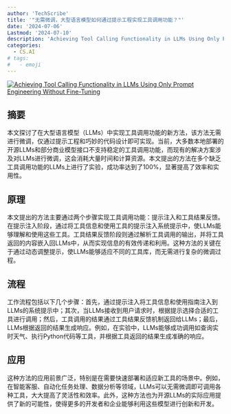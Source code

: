 ```yaml
---
author: 'TechScribe'
title: '"无需微调，大型语言模型如何通过提示工程实现工具调用功能？"'
date: '2024-07-06'
Lastmod: '2024-07-10'
description: 'Achieving Tool Calling Functionality in LLMs Using Only Prompt Engineering Without Fine-Tuning'
categories:
  - CS.AI
# tags:
#   - emoji
---
```


[![Achieving Tool Calling Functionality in LLMs Using Only Prompt Engineering Without Fine-Tuning](https://arxiv-research-1301205113.cos.ap-guangzhou.myqcloud.com/images/2407.04997v1.pdf_0.jpg)](https://arxiv.org/abs/2407.04997v1)

## 摘要

本文探讨了在大型语言模型（LLMs）中实现工具调用功能的新方法，该方法无需进行微调，仅通过提示工程和巧妙的代码设计即可实现。当前，大多数本地部署的开源LLMs和部分商业模型接口不支持稳定的工具调用功能，而现有的解决方案涉及对LLMs进行微调，这会消耗大量时间和计算资源。本文提出的方法在多个缺乏工具调用功能的LLMs上进行了实验，成功率达到了100%，显著提高了效率和实用性。<!--more-->

## 原理

本文提出的方法主要通过两个步骤实现工具调用功能：提示注入和工具结果反馈。在提示注入阶段，通过将工具信息和使用工具的提示注入系统提示中，使LLMs能够理解和使用这些工具。工具结果反馈阶段则通过解析工具调用的输出，并将工具返回的内容嵌入回LLMs中，从而实现信息的有效传递和利用。这种方法的关键在于通过动态调整提示，使LLMs能够适应不同的工具库，而无需进行复杂的微调过程。

## 流程

工作流程包括以下几个步骤：首先，通过提示注入将工具信息和使用指南注入到LLMs的系统提示中；其次，当LLMs接收到用户请求时，根据提示选择合适的工具进行调用；然后，工具调用的结果通过工具结果反馈机制返回给LLMs；最后，LLMs根据返回的结果生成响应。例如，在实验中，LLMs能够成功调用如查询实时天气、执行Python代码等工具，并根据工具返回的结果生成准确的响应。

## 应用

这种方法的应用前景广泛，特别是在需要快速部署和适应新工具的场景中。例如，在智能客服、自动化任务处理、数据分析等领域，LLMs可以无需微调即可调用各种工具，大大提高了灵活性和效率。此外，这种方法也为开源LLMs的实际应用提供了新的可能性，使得更多的开发者和企业能够利用这些模型进行创新和开发。